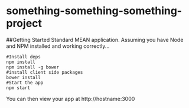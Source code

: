something-something-something-project
===========

##Getting Started
Standard MEAN application. Assuming you have Node and NPM installed and working correctly...

```
#Install deps
npm install
npm install -g bower
#install client side packages
bower install
#Start the app
npm start
```

You can then view your app at http://hostname:3000
